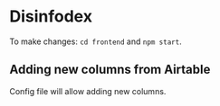 # Disinfodex

To make changes: `cd frontend` and `npm start`.

## Adding new columns from Airtable

Config file will allow adding new columns.